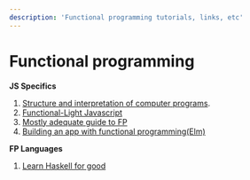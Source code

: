 ```yaml
---
description: 'Functional programming tutorials, links, etc'
---
```


# Functional programming

**JS Specifics**

1. [Structure and interpretation of computer programs](https://sicp.comp.nus.edu.sg/).
2. [Functional-Light Javascript](https://github.com/getify/Functional-Light-JS/)
3. [Mostly adequate guide to FP](https://mostly-adequate.gitbooks.io/mostly-adequate-guide/)
4. [Building an app with functional programming\(Elm\)](https://blog.patchgirl.io/2020/02/29/building-a-web-app-with-fp-intro.html)

**FP Languages**

1. [Learn Haskell for good](http://learnyouahaskell.com/introduction#about-this-tutorial)

